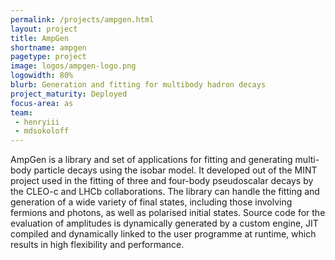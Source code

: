 ```yaml
---
permalink: /projects/ampgen.html
layout: project
title: AmpGen
shortname: ampgen
pagetype: project
image: logos/ampgen-logo.png
logowidth: 80%
blurb: Generation and fitting for multibody hadron decays
project_maturity: Deployed
focus-area: as
team:
 - henryiii
 - mdsokoloff
---
```


AmpGen is a library and set of applications for fitting and generating multi-body particle decays using the isobar model. It developed out of the MINT project used in the fitting of three and four-body pseudoscalar decays by the CLEO-c and LHCb collaborations. The library can handle the fitting and generation of a wide variety of final states, including those involving fermions and photons, as well as polarised initial states.
Source code for the evaluation of amplitudes is dynamically generated by a custom engine, JIT compiled and dynamically linked to the user programme at runtime, which results in high flexibility and performance.
